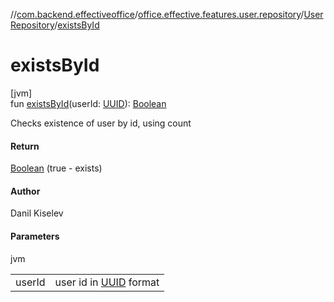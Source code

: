 //[com.backend.effectiveoffice](../../../index.md)/[office.effective.features.user.repository](../index.md)/[UserRepository](index.md)/[existsById](exists-by-id.md)

# existsById

[jvm]\
fun [existsById](exists-by-id.md)(userId: [UUID](https://docs.oracle.com/javase/8/docs/api/java/util/UUID.html)): [Boolean](https://kotlinlang.org/api/latest/jvm/stdlib/kotlin/-boolean/index.html)

Checks existence of user by id, using count

#### Return

[Boolean](https://kotlinlang.org/api/latest/jvm/stdlib/kotlin/-boolean/index.html) (true - exists)

#### Author

Danil Kiselev

#### Parameters

jvm

| | |
|---|---|
| userId | user id in [UUID](https://docs.oracle.com/javase/8/docs/api/java/util/UUID.html) format |
